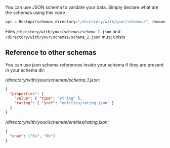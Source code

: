 You can use JSON schema to validate your data. Simply declare what are the schemas using this code : 

```python
api = RestApi(schemas_directory="/directory/with/your/schemas/", document_schemas=["schema_1.json", "schema_2.json"])
```

Files `/directory/with/your/schemas/schema_1.json` and `/directory/with/your/schemas/schema_2.json` must exists

## Reference to other schemas

You can use json schema references inside your schema if they are present in your schema dir:

*/directory/with/your/schemas/schema_1.json:*

```json
{
  "properties": {
    "value": { "type": "string" },
    "rating": { "$ref": "entities/rating.json" }
  }
}
```

*/directory/with/your/schemas/entities/rating.json:*
```json
{
  "enum": ["6a", "6b"]
}
```
